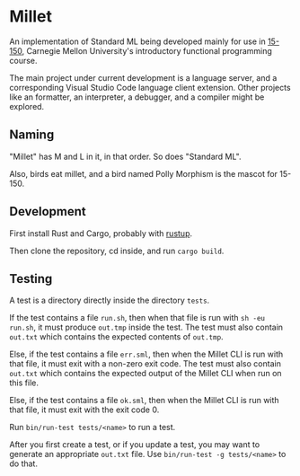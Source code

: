 # Millet

An implementation of Standard ML being developed mainly for use in
[15-150][one-fifty], Carnegie Mellon University's introductory functional
programming course.

The main project under current development is a language server, and a
corresponding Visual Studio Code language client extension. Other projects like
an formatter, an interpreter, a debugger, and a compiler might be explored.

## Naming

"Millet" has M and L in it, in that order. So does "Standard ML".

Also, birds eat millet, and a bird named Polly Morphism is the mascot for
15-150.

## Development

First install Rust and Cargo, probably with [rustup][].

Then clone the repository, cd inside, and run `cargo build`.

## Testing

A test is a directory directly inside the directory `tests`.

If the test contains a file `run.sh`, then when that file is run with
`sh -eu run.sh`, it must produce `out.tmp` inside the test. The test must also
contain `out.txt` which contains the expected contents of `out.tmp`.

Else, if the test contains a file `err.sml`, then when the Millet CLI is run
with that file, it must exit with a non-zero exit code. The test must also
contain `out.txt` which contains the expected output of the Millet CLI when run
on this file.

Else, if the test contains a file `ok.sml`, then when the Millet CLI is run with
that file, it must exit with the exit code 0.

Run `bin/run-test tests/<name>` to run a test.

After you first create a test, or if you update a test, you may want to generate
an appropriate `out.txt` file. Use `bin/run-test -g tests/<name>` to do that.

[one-fifty]: http://www.cs.cmu.edu/~15150/
[rustup]: https://rustup.rs
[sml-def]: https://smlfamily.github.io/sml97-defn.pdf
[sml-nj]: https://www.smlnj.org
